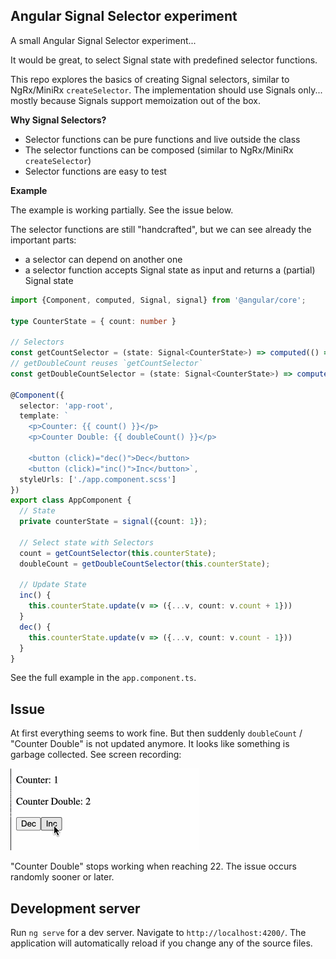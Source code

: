 ## Angular Signal Selector experiment

A small Angular Signal Selector experiment...

It would be great, to select Signal state with predefined selector functions.

This repo explores the basics of creating Signal selectors, similar to NgRx/MiniRx `createSelector`.
The implementation should use Signals only... mostly because Signals support memoization out of the box.

**Why Signal Selectors?**
- Selector functions can be pure functions and live outside the class
- The selector functions can be composed (similar to NgRx/MiniRx `createSelector`)
- Selector functions are easy to test

**Example**

The example is working partially. See the issue below.

The selector functions are still "handcrafted", but we can see already the important parts:

- a selector can depend on another one
- a selector function accepts Signal state as input and returns a (partial) Signal state 

```ts
import {Component, computed, Signal, signal} from '@angular/core';

type CounterState = { count: number }

// Selectors
const getCountSelector = (state: Signal<CounterState>) => computed(() => state()['count']);
// getDoubleCount reuses `getCountSelector`
const getDoubleCountSelector = (state: Signal<CounterState>) => computed(() => getCountSelector(state)() * 2);

@Component({
  selector: 'app-root',
  template: `
    <p>Counter: {{ count() }}</p>
    <p>Counter Double: {{ doubleCount() }}</p>

    <button (click)="dec()">Dec</button>
    <button (click)="inc()">Inc</button>`,
  styleUrls: ['./app.component.scss']
})
export class AppComponent {
  // State
  private counterState = signal({count: 1});

  // Select state with Selectors
  count = getCountSelector(this.counterState);
  doubleCount = getDoubleCountSelector(this.counterState);

  // Update State
  inc() {
    this.counterState.update(v => ({...v, count: v.count + 1}))
  }
  dec() {
    this.counterState.update(v => ({...v, count: v.count - 1}))
  }
}
```

See the full example in the `app.component.ts`.

## Issue
At first everything seems to work fine.
But then suddenly `doubleCount` / "Counter Double" is not updated anymore.
It looks like something is garbage collected. See screen recording:

![signal-selectors-3.gif](signal-selectors-3.gif)

"Counter Double" stops working when reaching 22.
The issue occurs randomly sooner or later.

## Development server

Run `ng serve` for a dev server. Navigate to `http://localhost:4200/`. The application will automatically reload if you change any of the source files.

